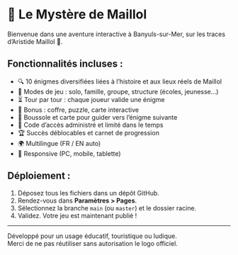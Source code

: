 # 🎨 Le Mystère de Maillol

Bienvenue dans une aventure interactive à Banyuls-sur-Mer, sur les traces d’Aristide Maillol 🗿.

## Fonctionnalités incluses :
- 🔍 10 énigmes diversifiées liées à l’histoire et aux lieux réels de Maillol
- 👥 Modes de jeu : solo, famille, groupe, structure (écoles, jeunesse...)
- ⏳ Tour par tour : chaque joueur valide une énigme
- 🧠 Bonus : coffre, puzzle, carte interactive
- 🧭 Boussole et carte pour guider vers l’énigme suivante
- 🔐 Code d’accès administré et limité dans le temps
- 🏆 Succès déblocables et carnet de progression
- 🌍 Multilingue (FR / EN auto)
- 📱 Responsive (PC, mobile, tablette)

## Déploiement :
1. Déposez tous les fichiers dans un dépôt GitHub.
2. Rendez-vous dans **Paramètres > Pages**.
3. Sélectionnez la branche `main` (ou `master`) et le dossier racine.
4. Validez. Votre jeu est maintenant publié !

---

Développé pour un usage éducatif, touristique ou ludique.  
Merci de ne pas réutiliser sans autorisation le logo officiel.
